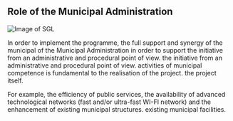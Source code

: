 ## Role of the Municipal Administration

![Image of SGL](/jpeg/DSCN7025.jpg)

In order to implement the programme, the full support and synergy of the municipal
of the Municipal Administration in order to support the initiative from an administrative and procedural point of view.
the initiative from an administrative and procedural point of view.
activities of municipal competence is fundamental to the realisation of the project.
the project itself. 

For example, the efficiency of public services, the availability of advanced technological
networks (fast and/or ultra-fast WI-FI network) and the enhancement of existing municipal structures.
existing municipal facilities.